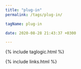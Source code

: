 ```yaml
---
title: "plug-in"
permalink: /tags/plug-in/

tagName: plug-in

date: 2020-08-28 21:43:37 +0300

---
```


{% include taglogic.html %}

{% include links.html %}
